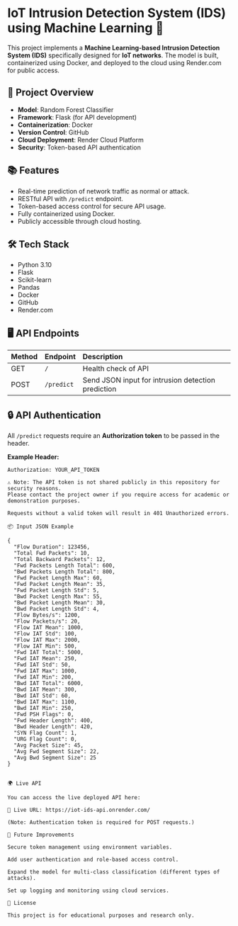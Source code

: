 # IoT Intrusion Detection System (IDS) using Machine Learning 🚀

This project implements a **Machine Learning-based Intrusion Detection System (IDS)** specifically designed for **IoT networks**. The model is built, containerized using Docker, and deployed to the cloud using Render.com for public access.

## 🚀 Project Overview

- **Model**: Random Forest Classifier
- **Framework**: Flask (for API development)
- **Containerization**: Docker
- **Version Control**: GitHub
- **Cloud Deployment**: Render Cloud Platform
- **Security**: Token-based API authentication

## 📚 Features

- Real-time prediction of network traffic as normal or attack.
- RESTful API with `/predict` endpoint.
- Token-based access control for secure API usage.
- Fully containerized using Docker.
- Publicly accessible through cloud hosting.

## 🛠️ Tech Stack

- Python 3.10
- Flask
- Scikit-learn
- Pandas
- Docker
- GitHub
- Render.com

## 🖥️ API Endpoints

| Method | Endpoint | Description |
|:-------|:---------|:------------|
| GET | `/` | Health check of API |
| POST | `/predict` | Send JSON input for intrusion detection prediction |

## 🔒 API Authentication

All `/predict` requests require an **Authorization token** to be passed in the header.

**Example Header:**

```plaintext
Authorization: YOUR_API_TOKEN

⚠️ Note: The API token is not shared publicly in this repository for security reasons.
Please contact the project owner if you require access for academic or demonstration purposes.

Requests without a valid token will result in 401 Unauthorized errors.

📦 Input JSON Example

{
  "Flow Duration": 123456,
  "Total Fwd Packets": 10,
  "Total Backward Packets": 12,
  "Fwd Packets Length Total": 600,
  "Bwd Packets Length Total": 800,
  "Fwd Packet Length Max": 60,
  "Fwd Packet Length Mean": 35,
  "Fwd Packet Length Std": 5,
  "Bwd Packet Length Max": 55,
  "Bwd Packet Length Mean": 30,
  "Bwd Packet Length Std": 4,
  "Flow Bytes/s": 1200,
  "Flow Packets/s": 20,
  "Flow IAT Mean": 1000,
  "Flow IAT Std": 100,
  "Flow IAT Max": 2000,
  "Flow IAT Min": 500,
  "Fwd IAT Total": 5000,
  "Fwd IAT Mean": 250,
  "Fwd IAT Std": 50,
  "Fwd IAT Max": 1000,
  "Fwd IAT Min": 200,
  "Bwd IAT Total": 6000,
  "Bwd IAT Mean": 300,
  "Bwd IAT Std": 60,
  "Bwd IAT Max": 1100,
  "Bwd IAT Min": 250,
  "Fwd PSH Flags": 0,
  "Fwd Header Length": 400,
  "Bwd Header Length": 420,
  "SYN Flag Count": 1,
  "URG Flag Count": 0,
  "Avg Packet Size": 45,
  "Avg Fwd Segment Size": 22,
  "Avg Bwd Segment Size": 25
}


🌍 Live API

You can access the live deployed API here:

🚀 Live URL: https://iot-ids-api.onrender.com/

(Note: Authentication token is required for POST requests.)

🧠 Future Improvements

Secure token management using environment variables.

Add user authentication and role-based access control.

Expand the model for multi-class classification (different types of attacks).

Set up logging and monitoring using cloud services.

📜 License

This project is for educational purposes and research only.